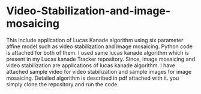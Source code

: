 # Video-Stabilization-and-image-mosaicing
This include application of Lucas Kanade algorithm using six parameter affine model such as video stabilization and Image mosaicing. Python code is attached for both of them. I used same lucas kanade algorithm which is present in my Lucas kanade Tracker repository. Since, image mosaicing and video stabilization are applications of lucas kanade algorithm. I have attached sample video for video stabilization and sample images for image mosaicing. Detailed algorithm is described in pdf attached with it. you simply clone the repository and run the code.

